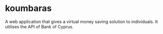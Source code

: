 # koumbaras
A web application that gives a virtual money saving solution to individuals. It utilises the API of Bank of Cyprus.
